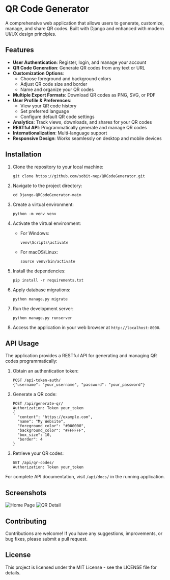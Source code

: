 # QR Code Generator

A comprehensive web application that allows users to generate, customize, manage, and share QR codes. Built with Django and enhanced with modern UI/UX design principles.

## Features

- **User Authentication**: Register, login, and manage your account
- **QR Code Generation**: Generate QR codes from any text or URL
- **Customization Options**: 
  - Choose foreground and background colors
  - Adjust QR code size and border
  - Name and organize your QR codes
- **Multiple Export Formats**: Download QR codes as PNG, SVG, or PDF
- **User Profile & Preferences**: 
  - View your QR code history
  - Set preferred language
  - Configure default QR code settings
- **Analytics**: Track views, downloads, and shares for your QR codes
- **RESTful API**: Programmatically generate and manage QR codes
- **Internationalization**: Multi-language support
- **Responsive Design**: Works seamlessly on desktop and mobile devices

## Installation

1. Clone the repository to your local machine:

   ```
   git clone https://github.com/sobit-nep/QRCodeGenerator.git
   ```

2. Navigate to the project directory:

   ```
   cd Django-QRCodeGenerator-main
   ```

3. Create a virtual environment:

   ```
   python -m venv venv
   ```

4. Activate the virtual environment:

   - For Windows:

     ```
     venv\Scripts\activate
     ```

   - For macOS/Linux:

     ```
     source venv/bin/activate
     ```

5. Install the dependencies:

   ```
   pip install -r requirements.txt
   ```

6. Apply database migrations:

   ```
   python manage.py migrate
   ```

7. Run the development server:

   ```
   python manage.py runserver
   ```

8. Access the application in your web browser at `http://localhost:8000`.

## API Usage

The application provides a RESTful API for generating and managing QR codes programmatically:

1. Obtain an authentication token:
   ```
   POST /api-token-auth/
   {"username": "your_username", "password": "your_password"}
   ```

2. Generate a QR code:
   ```
   POST /api/generate-qr/
   Authorization: Token your_token
   {
     "content": "https://example.com",
     "name": "My Website",
     "foreground_color": "#000000",
     "background_color": "#FFFFFF",
     "box_size": 10,
     "border": 4
   }
   ```

3. Retrieve your QR codes:
   ```
   GET /api/qr-codes/
   Authorization: Token your_token
   ```

For complete API documentation, visit `/api/docs/` in the running application.

## Screenshots

![Home Page](https://github.com/sobit-nep/Django-QRCodeGenerator/assets/65544518/ca054874-11dd-4e2d-80f1-362acd0f1f6e)
![QR Detail](https://github.com/sobit-nep/Django-QRCodeGenerator/assets/65544518/ecd1e01d-4ff7-4bf0-85b9-b159cf456857)

## Contributing

Contributions are welcome! If you have any suggestions, improvements, or bug fixes, please submit a pull request.

## License

This project is licensed under the MIT License - see the LICENSE file for details.
